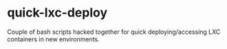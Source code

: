 quick-lxc-deploy
================

Couple of bash scripts hacked together for quick deploying/accessing LXC containers in new environments.
